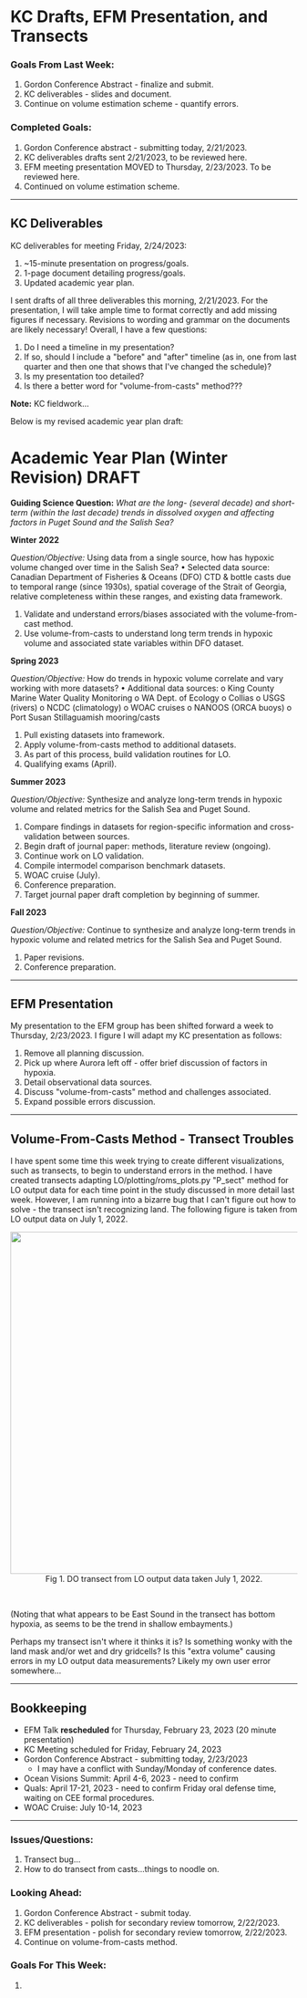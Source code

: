 # KC Drafts, EFM Presentation, and Transects

### Goals From Last Week:
1. Gordon Conference Abstract - finalize and submit.
2. KC deliverables - slides and document.
4. Continue on volume estimation scheme - quantify errors.

### Completed Goals:
1. Gordon Conference abstract - submitting today, 2/21/2023.
2. KC deliverables drafts sent 2/21/2023, to be reviewed here.
3. EFM meeting presentation MOVED to Thursday, 2/23/2023. To be reviewed here.
4. Continued on volume estimation scheme.

---

## KC Deliverables

KC deliverables for meeting Friday, 2/24/2023:
1. ~15-minute presentation on progress/goals.
2. 1-page document detailing progress/goals.
3. Updated academic year plan.

I sent drafts of all three deliverables this morning, 2/21/2023. For the presentation, I will take ample time to format correctly and add missing figures if necessary. Revisions to wording and grammar on the documents are likely necessary! Overall, I have a few questions:
1. Do I need a timeline in my presentation?
2. If so, should I include a "before" and "after" timeline (as in, one from last quarter and then one that shows that I've changed the schedule)?
3. Is my presentation too detailed?
4. Is there a better word for "volume-from-casts" method???

**Note:** KC fieldwork...

Below is my revised academic year plan draft:

# Academic Year Plan (Winter Revision) DRAFT

**Guiding Science Question:** *What are the long- (several decade) and short-term (within the last decade) trends in dissolved oxygen and affecting factors in Puget Sound and the Salish Sea?*

**Winter 2022**

*Question/Objective:* Using data from a single source, how has hypoxic volume changed over time in the Salish Sea?
•	Selected data source: Canadian Department of Fisheries & Oceans (DFO) CTD & bottle casts due to temporal range (since 1930s), spatial coverage of the Strait of Georgia, relative completeness within these ranges, and existing data framework.
1.	Validate and understand errors/biases associated with the volume-from-cast method.
2.	Use volume-from-casts to understand long term trends in hypoxic volume and associated state variables within DFO dataset.


**Spring 2023**

*Question/Objective:* How do trends in hypoxic volume correlate and vary working with more datasets?
•	Additional data sources:
o	King County Marine Water Quality Monitoring
o	WA Dept. of Ecology
o	Collias
o	USGS (rivers)
o	NCDC (climatology)
o	WOAC cruises
o	NANOOS (ORCA buoys)
o	Port Susan Stillaguamish mooring/casts
1.	Pull existing datasets into framework.
2.	Apply volume-from-casts method to additional datasets.
3.	As part of this process, build validation routines for LO.
4.	Qualifying exams (April).


**Summer 2023**

*Question/Objective:* Synthesize and analyze long-term trends in hypoxic volume and related metrics for the Salish Sea and Puget Sound. 
1.	Compare findings in datasets for region-specific information and cross-validation between sources.
2.	Begin draft of journal paper: methods, literature review (ongoing).
3.	Continue work on LO validation.
4.	Compile intermodel comparison benchmark datasets.
5.	WOAC cruise (July).
6.	Conference preparation.
7.	Target journal paper draft completion by beginning of summer.


**Fall 2023**

*Question/Objective:* Continue to synthesize and analyze long-term trends in hypoxic volume and related metrics for the Salish Sea and Puget Sound.
1.	Paper revisions.
2.	Conference preparation.

---

## EFM Presentation

My presentation to the EFM group has been shifted forward a week to Thursday, 2/23/2023. I figure I will adapt my KC presentation as follows:
1. Remove all planning discussion.
2. Pick up where Aurora left off - offer brief discussion of factors in hypoxia.
3. Detail observational data sources.
4. Discuss "volume-from-casts" method and challenges associated.
5. Expand possible errors discussion.

---

## Volume-From-Casts Method - Transect Troubles

I have spent some time this week trying to create different visualizations, such as transects, to begin to understand errors in the method. I have created transects adapting LO/plotting/roms_plots.py "P_sect" method for LO output data for each time point in the study discussed in more detail last week. However, I am running into a bizarre bug that I can't figure out how to solve - the transect isn't recognizing land. The following figure is taken from LO output data on July 1, 2022.

<p style="text-align:center;"><img src="https://user-images.githubusercontent.com/55995675/220457281-181ae871-e379-4892-8022-e382f4d4943c.png" width="600"/><br>Fig 1. DO transect from LO output data taken July 1, 2022.</p><br>

(Noting that what appears to be East Sound in the transect has bottom hypoxia, as seems to be the trend in shallow embayments.)

Perhaps my transect isn't where it thinks it is? Is something wonky with the land mask and/or wet and dry gridcells? Is this "extra volume" causing errors in my LO output data measurements? Likely my own user error somewhere...

---

## Bookkeeping 
* EFM Talk **rescheduled** for Thursday, February 23, 2023 (20 minute presentation)
* KC Meeting scheduled for Friday, February 24, 2023
* Gordon Conference Abstract - submitting today, 2/23/2023
  * I may have a conflict with Sunday/Monday of conference dates.
* Ocean Visions Summit: April 4-6, 2023 - need to confirm
* Quals: April 17-21, 2023 - need to confirm Friday oral defense time, waiting on CEE formal procedures.
* WOAC Cruise: July 10-14, 2023

---

### Issues/Questions:
1. Transect bug...
2. How to do transect from casts...things to noodle on.

### Looking Ahead:
1. Gordon Conference Abstract - submit today.
2. KC deliverables - polish for secondary review tomorrow, 2/22/2023.
3. EFM presentation - polish for secondary review tomorrow, 2/22/2023.
4. Continue on volume-from-casts method.

### Goals For This Week:
1. 
